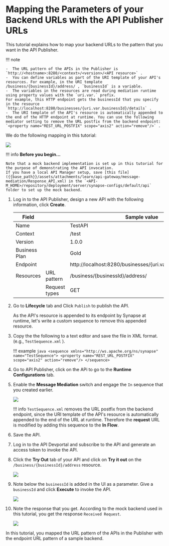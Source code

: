 # Mapping the Parameters of your Backend URLs with the API Publisher URLs

This tutorial explains how to map your backend URLs to the pattern that you want in the API Publisher.   

!!! note

    -  The URL pattern of the APIs in the Publisher is `http://<hostname>:8280/<context>/<version>/<API resource>` .
    -  You can define variables as part of the URI template of your API's resources. For example, in the URI template /business/{businessId}/address/ , `businessId` is a variable.
    -  The variables in the resources are read during mediation runtime using property values with the `uri.var.` prefix. 
    For example, this HTTP endpoint gets the businessId that you specify in the resource `http://localhost:8280/businesses/{uri.var.businessId}/details` .
    -  The URI template of the API's resource is automatically appended to the end of the HTTP endpoint at runtime. You can use the following mediator setting to remove the URL postfix from the backend endpoint:   
    `<property name="REST_URL_POSTFIX" scope="axis2" action="remove"/>` .

We do the following mapping in this tutorial:

[![]({{base_path}}/assets/img/learn/api-gateway/message-mediation/url-mapping.png)]({{base_path}}/assets/img/learn/api-gateway/message-mediation/url-mapping.png)

!!! info
    **Before you begin...** 
    
    Note that a mock backend implementation is set up in this tutorial for the purpose of demonstrating the API invocation. 
    If you have a local API Manager setup, save [this file]({{base_path}}/assets/attachments/learn/api-gateway/message-mediation/Response_API.xml) in the `<API-M_HOME>/repository/deployment/server/synapse-configs/default/api` folder to set up the mock backend.

1.  Log in to the API Publisher, design a new API with the following information, click **Create**.

    | Field         |               |   Sample value                                                  |
    |---------------|---------------|-----------------------------------------------------------------|
    | Name          |               |   TestAPI                                                       |
    | Context       |               |   /test                                                         |
    | Version       |               |   1.0.0                                                         |
    | Business Plan |               |   Gold                                                          |
    | Endpoint      |               |   http://localhost:8280/businesses/{uri.var.businessId}/details |
    | Resources     |  URL pattern  |   /business/{businessId}/address/                               |
    |               |  Request types|   GET                                                           |    

3.  Go to **Lifecycle** tab and Click `Publish` to publish the API.

    As the API's resource is appended to its endpoint by Synapse at runtime, let's write a custom sequence to remove this appended resource.

4.  Copy the the following to a text editor and save the file in XML format.  
    (e.g., `TestSequence.xml` ).

    !!! example
        ``` java
        <sequence xmlns="http://ws.apache.org/ns/synapse" name="TestSequence">
            <property name="REST_URL_POSTFIX" scope="axis2" action="remove"/>
        </sequence>
        ```

5.  Go to API Publisher, click on the APi to go to the **Runtime Configurations** tab.

6.  Enable the **Message Mediation**  switch and engage the `In` sequence that you created earlier.  

    [![]({{base_path}}/assets/img/learn/api-gateway/message-mediation/upload-test-seq.png)]({{base_path}}/assets/img/learn/api-gateway/message-mediation/upload-test-seq.png)

    !!! info
        `TestSequence.xml` removes the URL postfix from the backend endpoint, since the URI template of the API's resource is automatically appended to the end of the URL at runtime. Therefore the **request** URL is modified by adding this sequence to the **In Flow**.


7.  Save the API.

8.  Log in to the API Devportal and subscribe to the API and generate an access token to invoke the API.
 
9.  Click the **Try Out** tab of your API and click on **Try it out** on the `/business/{businessId}/address` resource.  

    [![]({{base_path}}/assets/img/learn/api-gateway/message-mediation/test-api-try-out.png)]({{base_path}}/assets/img/learn/api-gateway/message-mediation/test-api-try-out.png)

19. Note below the `businessId` is added in the UI as a parameter. Give a `businessId` and click **Execute** to invoke 
the API.  

    [![]({{base_path}}/assets/img/learn/api-gateway/message-mediation/test-api-tryout-execute.png)]({{base_path}}/assets/img/learn/api-gateway/message-mediation/test-api-tryout-execute.png)

20. Note the response that you get. According to the mock backend used in this tutorial, you get the response `Received Request`.  

    [![]({{base_path}}/assets/img/learn/api-gateway/message-mediation/test-api-resource.png)]({{base_path}}/assets/img/learn/api-gateway/message-mediation/test-api-resource.png)

In this tutorial, you mapped the URL pattern of the APIs in the Publisher with the endpoint URL pattern of a sample backend.
